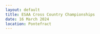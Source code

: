 ```yaml
---
layout: default
title: ESAA Cross Country Championships
date: 16 March 2024
location: Pontefract
---
```

